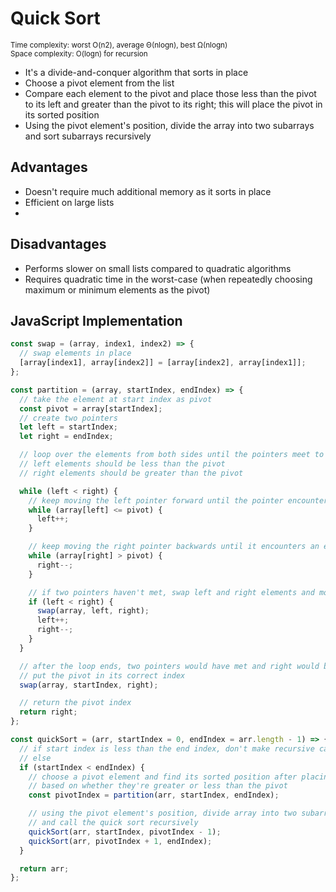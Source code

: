 # Quick Sort

<small>Time complexity: worst O(n2), average Θ(nlogn), best Ω(nlogn)</small><br/>
<small>Space complexity: O(logn) for recursion</small>

- It's a divide-and-conquer algorithm that sorts in place
- Choose a pivot element from the list
- Compare each element to the pivot and place those less than the pivot to its left and greater than the pivot to its right; this will place the pivot in its sorted position
- Using the pivot element's position, divide the array into two subarrays and sort subarrays recursively

## Advantages

- Doesn't require much additional memory as it sorts in place
- Efficient on large lists
-

## Disadvantages

- Performs slower on small lists compared to quadratic algorithms
- Requires quadratic time in the worst-case (when repeatedly choosing maximum or minimum elements as the pivot)

## JavaScript Implementation

```javascript
const swap = (array, index1, index2) => {
  // swap elements in place
  [array[index1], array[index2]] = [array[index2], array[index1]];
};

const partition = (array, startIndex, endIndex) => {
  // take the element at start index as pivot
  const pivot = array[startIndex];
  // create two pointers
  let left = startIndex;
  let right = endIndex;

  // loop over the elements from both sides until the pointers meet to find the sorted position of the pivot
  // left elements should be less than the pivot
  // right elements should be greater than the pivot

  while (left < right) {
    // keep moving the left pointer forward until the pointer encounters an element greater than the pivot
    while (array[left] <= pivot) {
      left++;
    }

    // keep moving the right pointer backwards until it encounters an element less than the pivot
    while (array[right] > pivot) {
      right--;
    }

    // if two pointers haven't met, swap left and right elements and move both pointers
    if (left < right) {
      swap(array, left, right);
      left++;
      right--;
    }
  }

  // after the loop ends, two pointers would have met and right would be the sorted position of the pivot
  // put the pivot in its correct index
  swap(array, startIndex, right);

  // return the pivot index
  return right;
};

const quickSort = (arr, startIndex = 0, endIndex = arr.length - 1) => {
  // if start index is less than the end index, don't make recursive calls (base case)
  // else
  if (startIndex < endIndex) {
    // choose a pivot element and find its sorted position after placing elements to its right or left
    // based on whether they're greater or less than the pivot
    const pivotIndex = partition(arr, startIndex, endIndex);

    // using the pivot element's position, divide array into two subarrays
    // and call the quick sort recursively
    quickSort(arr, startIndex, pivotIndex - 1);
    quickSort(arr, pivotIndex + 1, endIndex);
  }

  return arr;
};
```

